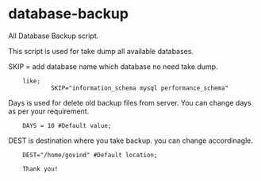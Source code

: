 # database-backup
All Database Backup script.

This script is used for take dump all available databases. 

SKIP = add database name which database no need take dump. 

        like;
                SKIP="information_schema mysql performance_schema"

Days is used for delete old backup files from server. You can change days as per your requirement.

        DAYS = 10 #Default value;

DEST is destination where you take backup. you can change accordinagle. 

        DEST="/home/govind" #Default location;

        Thank you!
